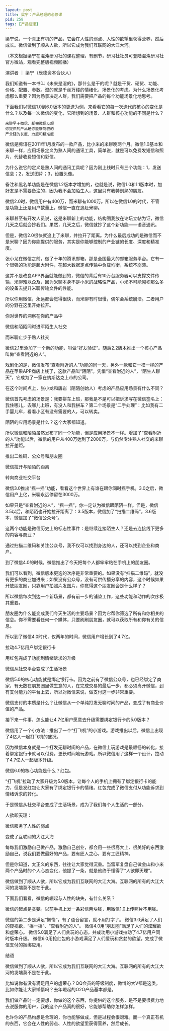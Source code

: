 ```yaml
---
layout: post
title: 梁宁：产品经理的必修课
pid: 258
tags: [产品经理]
---
```

梁宁说，一个真正有机的产品，它会在人性的弱点、人性的欲望里获得营养，然后成长。微信做到了顺从人欲，所以它成为我们互联网的大江大河。

（本文根据梁宁在混沌研习社的课程整理，有删节，研习社社员可登陆混沌研习社官方微站，观看完整版视频回播）

演讲者 ｜ 梁宁（辰德资本合伙人）

我们知道有一本书叫《未来是湿的》，那什么是干的呢？就是干货、硬货、功能、价格、配置、参数。湿的就是千丝万缕的情绪化、场景化的考虑。为什么场景化考虑那么重要？因为场景决定人群，我们需要把产品的每个功能场景化地思考。

下面我们以微信1.0到6.0版本的更迭为例，来看看它的每一次迭代的核心的变化是什么？以及每一次微信的变化，它所想到的场景、人群和核心功能的不同是什么？

    米聊早于微信，却被微信反超
    你提供的产品是你能够驾驭的
    产业链的长度、力度和精准度


微信是腾讯在2011年1月发布的一款产品，比小米的米聊晚两个月。微信1.0基本和米聊一样，应用场景定义为熟人间的通讯工具，简单说，就是可以免费发短信和照片，代替收费短信和彩信。

为什么说它的定义是熟人间的通讯工具呢？因为刚上线时只有三个功能：1，发送信息；2，发送图片；3，设置头像。

备注和黑名单功能是在微信1.2版本才增加的，也就是说，微信1.0和1.1版本时，加好友是不需要备注的，因为我不会加陌生人，这里只有我特别熟的朋友。

微信2.0时，微信用户有400万，而米聊有1000万。所以在微信1.0的时代，不管是功能上还是用户数量上，微信一直在追赶米聊。

米聊甚至有开发人员说，这是米聊新上的功能，结构图我放在论坛立帖为证，微信几天之后就会抄我们。果然，几天之后，微信就抄了这个新功能——语音通讯。

但是，微信2.0很快就追上了米聊，并拉开了距离。为什么最后成功的是微信而不是米聊？因为你能提供的服务，其实是你能够控制的产业链的长度、深度和精准度。

张小龙在微信之前，做了十年的腾讯邮箱，那是全国最大的邮箱服务平台。它有一个很强的功能是超大附件，在超大数据定点传输中负载均衡，系统不崩溃。

这并不是改良APP界面就能做到的，微信的背后有10万台服务器可以支撑文件传输，米聊难以企及，因为米聊本身不是小米的战略性产品，小米不可能囤积那么多的设备去提升米聊传输文件的性能。

所以你用微信，永远都会觉得很快，而米聊有时很慢，偶尔会系统崩溃。二者用户的分野在这里开始拉开。

你对世界的洞察在你的产品中

微信和陌陌同时进军陌生人社交

而米聊止步于熟人社交

微信2.1里添加了一个新的功能，叫做“好友验证”。随后2.2版本推出一个核心产品叫做“查看附近的人”。

戏剧化的是，微信发布“查看附近的人”功能的同一天，另外一款和它一模一样的产品在苹果APP商店上线了，这款产品叫“陌陌”。凭借“查看附近的人”，“陌生人聊天”，它成为了一家在纳斯达克上市的公司。

在这个时间点上，张小龙和唐岩（陌陌创始人）考虑的产品应用场景有什么不同？

微信首先考虑的场景是：我要拼车上班，那我是不是可以把诉求写在微信签名上：我住哪儿，去哪儿上班，有没人和我拼车？第二个场景是“二手处理”：比如我有二手婴儿车，看看小区有没有需要的人，可以转卖。

陌陌的应用场景是什么？这个大家都知道。

所以微信和陌陌虽然发布了同一个功能，但是应用场景不一样。增加了“查看附近的人”功能以后，微信的用户从400万达到了2000万，与仍然专注熟人社交的米聊拉开差距。


推出二维码、公众号和朋友圈

微信拉开与陌陌的距离

转向商业社交平台

微信3.0推出“摇一摇”功能，看看这个世界上有谁在跟你同时摇手机。3.0之后，微信用户上亿，米聊永远停留在3000万。

如果只是“查看附近的人”，“摇一摇”，你一定认为微信跟陌陌一样。但是，微信3.5以后，和陌陌也开始拉开距离了：3.5版本，微信加了“扫描二维码”，3.6版本，微信加了“微信公众号”。

这两个功能是微信历史上的标志性事件：是继续连接陌生人？还是去连接线下更多的内容与商业？

通过扫描二维码和关注公众号，我不仅可以找到身边的人，还可以找到企业和商户。

到了微信4.0的时候，微信推出了今天把每个人都牢牢粘在手机上的朋友圈。

我们可以看到，微信版本更迭的次序是非常重要的。如果没有“扫描二维码”，就没有更多的商业加进来；如果没有公众号，没有可供传播分享的内容，这个时候如果开放朋友圈，只靠用户拍照片发图片，你觉得这个朋友圈会是什么样子？

所以微信每次到达一个新场景，都有前一步的铺垫工作，这些功能和动作的次序极其重要。

朋友圈为什么能变成我们今天生活的主要场景？因为它帮你筛选了所有和你相关的信息。你不需要看任何一个媒体，只要刷刷朋友圈，就可以获取所有和你有关的信息。

所以到了微信4.0时代，仅两年的时间，微信用户增长到了4.7亿。

拉动4.7亿用户绑定银行卡

用红包完成了功能到情绪诉求的升级

微信从社交平台变成了生活场景


微信5.0的核心功能就是绑定银行卡。因为之前有了微信公众号，也已经绑定了商家，有无数在朋友圈里做生意的人，在完成交易的最后一步，都必须离开微信，到有支付能力的平台上去，所以对微信来说，做支付这一步非常重要。

微信支付的本质是什么？让微信从一个单纯打发无聊时间的产品，变成了有商业价值的产品。

接下来一件事，怎么能让4.7亿用户愿意去升级需要绑定银行卡的5.0版本？

微信用了一个小方法：推出了一个“打飞机”的小游戏。游戏推出以后，微信上出现了4亿人一起打飞机的盛况。

因为微信本身就是一个打发无聊时间的产品，在微信上玩游戏是最顺畅的转化，接着绑定银行卡就可以付费，更长时间地玩游戏。所以微信用了这样一个设计，拉动了4.7亿人一起版本升级。

微信6.0的核心功能是什么？红包。

“打飞机”拉动了大家升级为5.0版本，让每个人的手机上拥有了绑定银行卡的能力，但是发红包让大家有了绑定银行卡的情绪。红包完成了微信支付从功能诉求到情绪诉求的转化。

于是微信从社交平台变成了生活场景，成为了我们每个人生活的一部分。

人欲即天理：

微信服务了人性的弱点

变成了互联网的大江大海

每每我们激励自己做产品，激励自己创业，都会用一些很高大上、很美好的东西激励自己，说我们要做最好的产品，要有匠人之心，要有工匠精神。

但是你知道，太正义的东西，往往让大家觉得沉重。当雷军复盘自己做金山和小米两个产品时的个人心态变化，他提了一条，就是他终于懂得了“人欲即天理”。

微信做到了顺从人欲，所以它成为我们互联网的大江大海。互联网的所有的大江大河的发端莫不是在于此。


下面我们看看，微信的崛起与人性的缺失，有什么关系？


 微信的起点是贪婪。以前手机上发一条彩信两块钱，用微信1.0上传照片不用钱。

 微信的第二步是满足“懒惰”，有了语音留言，就不用打字了。
 微信3.0满足了人们的窥视欲，“摇一摇”、“查看附近的人”。
 微信4.0用“朋友圈”满足了人们的炫耀欲和虚荣心。
 微信5.0满足了人们贪玩的心态，并成功用小游戏拉动了4.7亿用户同时版本升级。
 微信6.0用抢红包的小游戏满足了人们爱玩和贪婪的欲望，完成了微信支付的捆绑应用。

结语

微信做到了顺从人欲，所以它成为我们互联网的大江大海。互联网的所有的大江大河的发端莫不是在于此。

比如说你有没有满足用户的虚荣心？QQ会员的等级制度，微博的大V都是这类。比如你能让大家懒惰吗？去年崛起的O2O产品基本都是。

我们做产品时一定要想，你做的这个东西，你提供的这个服务，是不是要很费力地去说服你的用户，我的这个产品真的很好，它能够帮助你怎样怎样。

也许你的产品构想是合理的，你也能够做成，但是过程会很艰难。而一个真正有机的东西，它会在人性的弱点、人性的欲望里获得营养，然后成长。
